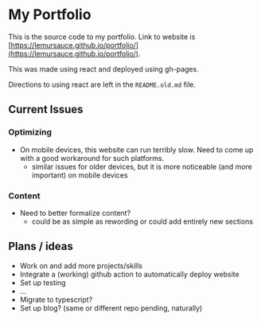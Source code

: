 # My Portfolio

This is the source code to my portfolio. Link to website is [https://lemursauce.github.io/portfolio/](https://lemursauce.github.io/portfolio/).

This was made using react and deployed using gh-pages.

Directions to using react are left in the `README.old.md` file.

## Current Issues

### Optimizing
* On mobile devices, this website can run terribly slow. Need to come up with a good workaround for such platforms.
  - similar issues for older devices, but it is more noticeable (and more important) on mobile devices

### Content
* Need to better formalize content?
  - could be as simple as rewording or could add entirely new sections

## Plans / ideas

* Work on and add more projects/skills
* Integrate a (working) github action to automatically deploy website
* Set up testing
* ...
* Migrate to typescript?
* Set up blog? (same or different repo pending, naturally)